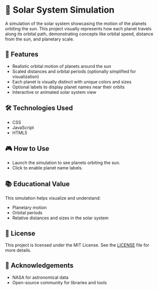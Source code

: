 # 🌌 Solar System Simulation

A simulation of the solar system showcasing the motion of the planets orbiting the sun. This project visually represents how each planet travels along its orbital path, demonstrating concepts like orbital speed, distance from the sun, and planetary scale.

## 🚀 Features

- Realistic orbital motion of planets around the sun  
- Scaled distances and orbital periods (optionally simplified for visualization)  
- Each planet is visually distinct with unique colors and sizes  
- Optional labels to display planet names near their orbits  
- Interactive or animated solar system view

## 🛠️ Technologies Used

- CSS
- JavaScript
- HTML5   

## 🎮 How to Use

- Launch the simulation to see planets orbiting the sun.
- Click to enable planet name labels.

## 📚 Educational Value

This simulation helps visualize and understand:

- Planetary motion  
- Orbital periods  
- Relative distances and sizes in the solar system  

## 📄 License

This project is licensed under the MIT License. See the [LICENSE](LICENSE) file for more details.

## 🙌 Acknowledgements

- NASA for astronomical data  
- Open-source community for libraries and tools
